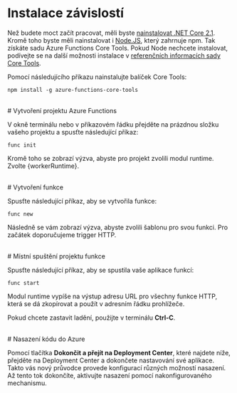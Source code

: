 # Instalace závislostí

Než budete moct začít pracovat, měli byste [nainstalovat .NET Core 2.1](https://go.microsoft.com/fwlink/?linkid=2016373). Kromě toho byste měli nainstalovat i [Node.JS](https://go.microsoft.com/fwlink/?linkid=2016195), který zahrnuje npm. Tak získáte sadu Azure Functions Core Tools. Pokud Node nechcete instalovat, podívejte se na další možnosti instalace v [referenčních informacích sady Core Tools](https://go.microsoft.com/fwlink/?linkid=2016192).

Pomocí následujícího příkazu nainstalujte balíček Core Tools:

``` npm install -g azure-functions-core-tools ```

<br/>
# Vytvoření projektu Azure Functions

V okně terminálu nebo v příkazovém řádku přejděte na prázdnou složku vašeho projektu a spusťte následující příkaz:

``` func init ```

Kromě toho se zobrazí výzva, abyste pro projekt zvolili modul runtime. Zvolte {workerRuntime}.

<br/>
# Vytvoření funkce

Spusťte následující příkaz, aby se vytvořila funkce:

``` func new ```

Následně se vám zobrazí výzva, abyste zvolili šablonu pro svou funkci. Pro začátek doporučujeme trigger HTTP.

<br/>
# Místní spuštění projektu funkce

Spusťte následující příkaz, aby se spustila vaše aplikace funkcí:

``` func start ```

Modul runtime vypíše na výstup adresu URL pro všechny funkce HTTP, která se dá zkopírovat a použít v adresním řádku prohlížeče.

Pokud chcete zastavit ladění, použijte v terminálu **Ctrl-C**.

<br/>
# Nasazení kódu do Azure

Pomocí tlačítka **Dokončit a přejít na Deployment Center**, které najdete níže, přejděte na Deployment Center a dokončete nastavování své aplikace. Takto vás nový průvodce provede konfigurací různých možností nasazení. Až tento tok dokončíte, aktivujte nasazení pomocí nakonfigurovaného mechanismu.
